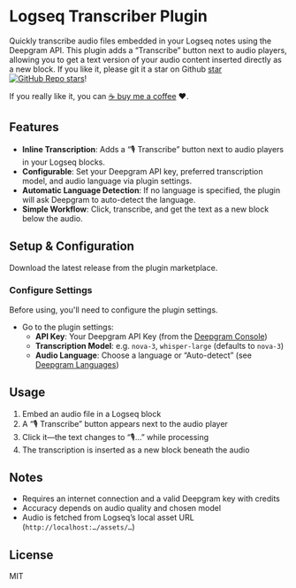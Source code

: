 # Logseq Transcriber Plugin

  Quickly transcribe audio files embedded in your Logseq notes using the Deepgram API. This plugin adds a “Transcribe” button next to audio players, allowing you to get a text version of your audio content inserted directly as a new block. If you like it, please git it a star on Github [star ![GitHub Repo stars](https://img.shields.io/github/stars/marijnbent/logseq-transcriber?style=social)](https://github.com/marijnbent/logseq-transcriber)!

  If you really like it, you can [☕ buy me a coffee](https://buymeacoffe.com/marijnbent) ❤️.

## Features

- **Inline Transcription**: Adds a “🎙️ Transcribe” button next to audio players in your Logseq blocks.
- **Configurable**: Set your Deepgram API key, preferred transcription model, and audio language via plugin settings.
- **Automatic Language Detection**: If no language is specified, the plugin will ask Deepgram to auto-detect the language.
- **Simple Workflow**: Click, transcribe, and get the text as a new block below the audio.

## Setup & Configuration

Download the latest release from the plugin marketplace.

### Configure Settings

Before using, you'll need to configure the plugin settings.

- Go to the plugin settings:
  - **API Key**: Your Deepgram API Key (from the [Deepgram Console](https://console.deepgram.com/project/_/api-keys))
  - **Transcription Model**: e.g. `nova-3`, `whisper-large` (defaults to `nova-3`)
  - **Audio Language**: Choose a language or “Auto-detect” (see [Deepgram Languages](https://developers.deepgram.com/docs/models-languages-overview))

## Usage

1. Embed an audio file in a Logseq block
2. A “🎙️ Transcribe” button appears next to the audio player
3. Click it—the text changes to “🎙️…” while processing
4. The transcription is inserted as a new block beneath the audio

## Notes

- Requires an internet connection and a valid Deepgram key with credits
- Accuracy depends on audio quality and chosen model
- Audio is fetched from Logseq’s local asset URL (`http://localhost:…/assets/…`)

## License

MIT